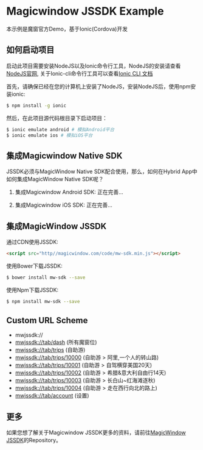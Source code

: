 Magicwindow JSSDK Example
=====================

本示例是魔窗官方Demo，基于Ionic(Cordova)开发

## 如何启动项目

启动此项目需要安装NodeJS以及Ionic命令行工具，NodeJS的安装请查看[NodeJS官网](https://nodejs.org/en/), 关于Ionic-cli命令行工具可以查看[Ionic CLI 文档](https://github.com/driftyco/ionic-cli)

首先，请确保已经在您的计算机上安装了NodeJS，安装NodeJS后，使用npm安装ionic:

```bash
$ npm install -g ionic
```

然后，在此项目源代码根目录下启动项目：

```bash
$ ionic emulate android # 模拟Android平台
$ ionic emulate ios # 模拟iOS平台
```
## 集成Magicwindow Native SDK

JSSDK必须与MagicWindow Native SDK配合使用，那么，如何在Hybrid App中如何集成MagicWindow Native SDK呢？

1. 集成Magicwindow Android SDK: 
正在完善...

2. 集成Magicwindow iOS SDK:
正在完善...

## 集成MagicWindow JSSDK

通过CDN使用JSSDK:
```html
<script src="http//magicwindow.com/code/mw-sdk.min.js"></script>
```

使用Bower下载JSSDK:
```bash
$ bower install mw-sdk --save
```

使用Npm下载JSSDK:
```bash
$ npm install mw-sdk --save
```

## Custom URL Scheme
- mwjssdk://
- [mwjssdk://tab/dash](mwjssdk://tab/dash) (所有魔窗位)
- [mwjssdk://tab/trips](mwjssdk://tab/trips) (自助游)
- [mwjssdk://tab/trips/10000](mwjssdk://tab/trips/10000) (自助游 > 阿里,一个人的转山路)
- [mwjssdk://tab/trips/10001](mwjssdk://tab/trips/10001) (自助游 > 自驾横穿美国20天)
- [mwjssdk://tab/trips/10002](mwjssdk://tab/trips/10002) (自助游 > 希腊&意大利自由行14天)
- [mwjssdk://tab/trips/10003](mwjssdk://tab/trips/10003) (自助游 > 长白山~红海滩逐秋)
- [mwjssdk://tab/trips/10004](mwjssdk://tab/trips/10004) (自助游 > 走在西行向北的路上)
- [mwjssdk://tab/account](mwjssdk://tab/account) (设置)

## 更多
如果您想了解关于Magicwindow JSSDK更多的资料，请前往[MagicWindow JSSDK](https://github.com/magicwindow/mw-jssdk)的Repository。